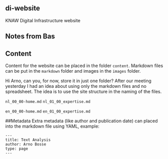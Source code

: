 ## di-website
KNAW Digital Infrastructure website

## Notes from Bas
## Content
Content for the website can be placed in the folder `content`. Markdown files can be put in the `markdown` folder and images in the `images` folder.

Hi Arno, can you, for now, store it in just one folder? After our meeting yesterday I had an idea about using only the markdown files and no spreadsheet. The idea is to use the site structure in the naming of the files.

`nl_00_00-home.md`
`nl_01_00_expertise.md`

`en_00_00-home.md`
`en_01_00_expertise.md`


##Metadata
Extra metadata (like author and publication date) can placed into the markdown file using YAML, example:

```
---
title: Text Analysis
author: Arno Bosse
type: page
---
```
